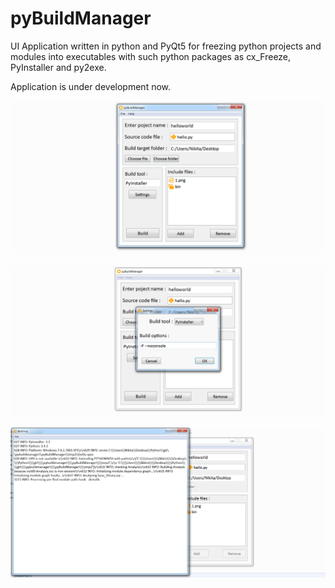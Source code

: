 # pyBuildManager
UI Application written in python and PyQt5 for freezing python projects and modules into executables with such python packages as cx_Freeze, PyInstaller and py2exe.

Application is under development now.

![Alt text](/screenshots/1.png?raw=true)

![Alt text](/screenshots/3.png?raw=true)

![Alt text](/screenshots/2.png?raw=true)
